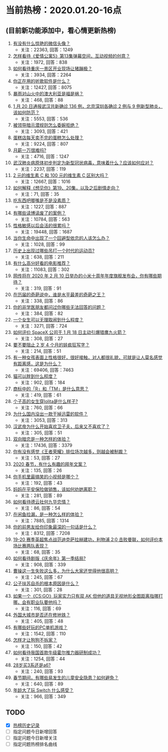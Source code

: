 # 当前热榜：2020.01.20-16点
## (目前新功能添加中，看心情更新热榜)
1. [有没有什么惊艳的微信头像？](https://www.zhihu.com/question/335825565)
    * 关注：22363, 回答：1249
2. [怎样看待《爱情公寓5》第13集弹幕空间，互动视频的创意？](https://www.zhihu.com/question/366892351)
    * 关注：1972, 回答：838
3. [如何看待重庆一景区开业现场让猪蹦极？](https://www.zhihu.com/question/366933162)
    * 关注：3934, 回答：2264
4. [你正在用的听歌软件是什么？](https://www.zhihu.com/question/357332924)
    * 关注：12427, 回答：8075
5. [暴雨对山火中的澳大利亚是福是祸？](https://www.zhihu.com/question/366896373)
    * 关注：468, 回答：88
6. [1 月 20 日通报武汉共新确诊 136 例，北京深圳各确诊 2 例与 9 例新型肺炎，该如何防范？](https://www.zhihu.com/question/367106937)
    * 关注：5553, 回答：536
7. [被领导暗示潜规则怎么委婉拒绝？](https://www.zhihu.com/question/267597532)
    * 关注：3093, 回答：421
8. [蛋糕店每天卖不完的蛋糕怎么处理？](https://www.zhihu.com/question/21155549)
    * 关注：9224, 回答：807
9. [月薪一万很难吗?](https://www.zhihu.com/question/350026457)
    * 关注：4716, 回答：1247
10. [武汉肺炎病原体初步判定为新型冠状病毒，意味着什么？应该如何应对？](https://www.zhihu.com/question/365412930)
    * 关注：2237, 回答：119
11. [2 元的维生素 C 和 100 元的维生素 C 区别大吗？](https://www.zhihu.com/question/28261881)
    * 关注：12667, 回答：1016
12. [如何解释《想见你》第19、20集，以及之后剧情走向？](https://www.zhihu.com/question/367094959)
    * 关注：71, 回答：35
13. [吃东西吧唧嘴是不是没素质？](https://www.zhihu.com/question/358712732)
    * 关注：1227, 回答：887
14. [有哪些读博读废了的案例？](https://www.zhihu.com/question/281702832)
    * 关注：10784, 回答：563
15. [性格敏感以后会活的很累吗？](https://www.zhihu.com/question/302844894)
    * 关注：19448, 回答：1687
16. [当你生命中出现了一个回避型依恋的人该怎么办？](https://www.zhihu.com/question/351192709)
    * 关注：1028, 回答：99
17. [历史上出现过哪些吊打一个时代的运动员?](https://www.zhihu.com/question/365600125)
    * 关注：638, 回答：211
18. [有什么高分好看的电影推荐？](https://www.zhihu.com/question/342727398)
    * 关注：11083, 回答：302
19. [网传将在 2020 年 2 月 10 日举办的小米十周年年度旗舰发布会，你有哪些期待？](https://www.zhihu.com/question/367123344)
    * 关注：319, 回答：91
20. [在历届的奇葩说中，谁是水平最差的奇葩之王？](https://www.zhihu.com/question/359996201)
    * 关注：338, 回答：86
21. [你的非学医朋友都问过你哪些无法回答的问题？](https://www.zhihu.com/question/366289454)
    * 关注：384, 回答：82
22. [一个女生可以无理取闹到什么程度？](https://www.zhihu.com/question/64704362)
    * 关注：3271, 回答：724
23. [如何评价 SpaceX 公司于 1 月 18 日主动引爆猎鹰九火箭？](https://www.zhihu.com/question/366133988)
    * 关注：308, 回答：27
24. [要不要阻止 2 岁 4 个月的娃疯狂写字？](https://www.zhihu.com/question/366659306)
    * 关注：214, 回答：51
25. [有一种女孩表面上性格很好，很好接触，对人都很礼貌，可就是让人莫名感觉有距离感，这是为什么？](https://www.zhihu.com/question/269874492)
    * 关注：69406, 回答：7463
26. [猫可以胖到什么程度？](https://www.zhihu.com/question/38173744)
    * 关注：902, 回答：184
27. [商标中的「R」和「TM」是什么意思？](https://www.zhihu.com/question/21281008)
    * 关注：419, 回答：61
28. [个子高的女生穿lolita是什么样子?](https://www.zhihu.com/question/332510604)
    * 关注：760, 回答：66
29. [为什么国内没出一款干掉迅雷的软件？](https://www.zhihu.com/question/322253369)
    * 关注：3053, 回答：313
30. [汉武帝为什么开始喜欢卫子夫，后来又不喜欢了？](https://www.zhihu.com/question/29099965)
    * 关注：305, 回答：51
31. [双向暗恋是一种怎样的体验？](https://www.zhihu.com/question/31147867)
    * 关注：17436, 回答：3379
32. [你有没有感觉《王者荣耀》排位场次越多，则越会被制裁？](https://www.zhihu.com/question/367126213)
    * 关注：53, 回答：27
33. [2020 春节，有什么有趣的拜年文案？](https://www.zhihu.com/question/366231834)
    * 关注：135, 回答：26
34. [你手机里最搞笑的小视频是哪个？](https://www.zhihu.com/question/266308876)
    * 关注：192, 回答：43
35. [妈妈在平安保险做销售，该如何劝她离职？](https://www.zhihu.com/question/366197062)
    * 关注：281, 回答：89
36. [如何看待德云社何九华恋情？](https://www.zhihu.com/question/366988167)
    * 关注：86, 回答：54
37. [在闲鱼捡漏，是一种怎么样的体验？](https://www.zhihu.com/question/310269740)
    * 关注：7885, 回答：1314
38. [你的前男友给你印象最深的一句话是什么？](https://www.zhihu.com/question/360713210)
    * 关注：8312, 回答：7208
39. [19-20 赛季英超焦点战范迪克萨拉赫建功，利物浦 2:0 击败曼联，如何评价本场比赛两队表现？](https://www.zhihu.com/question/367102442)
    * 关注：68, 回答：35
40. [如何看待剧版《庆余年》第一季结局?](https://www.zhihu.com/question/361953414)
    * 关注：908, 回答：339
41. [曹操这一生失败这么多，为什么大家还觉得他很高明？](https://www.zhihu.com/question/365225288)
    * 关注：245, 回答：67
42. [公子扶苏自杀的根本原因是什么？](https://www.zhihu.com/question/293613162)
    * 关注：301, 回答：28
43. [如果一个《CS:GO》玩家实力只有双 AK 但他的道具无视地形全图距离指哪打哪，会有职业队要他吗？](https://www.zhihu.com/question/363621080)
    * 关注：116, 回答：69
44. [外国大城市是否还在修地铁？](https://www.zhihu.com/question/357323213)
    * 关注：405, 回答：48
45. [有哪些好玩的PC单机游戏？](https://www.zhihu.com/question/338577321)
    * 关注：1542, 回答：110
46. [怎样才让狗狗不拆家？](https://www.zhihu.com/question/363743955)
    * 关注：150, 回答：42
47. [如何看待我国首款牛级霍尔推力器研制成功？](https://www.zhihu.com/question/366793777)
    * 关注：1254, 回答：44
48. [28岁买3系还是a6?](https://www.zhihu.com/question/362495766)
    * 关注：240, 回答：93
49. [春节期间，有哪些易发生的儿童安全隐患？如何避免？](https://www.zhihu.com/question/39914703)
    * 关注：640, 回答：89
50. [年龄大了玩 Switch 什么感受？](https://www.zhihu.com/question/286061729)
    * 关注：966, 回答：349
## TODO
* [x] [热榜历史记录](hot_history/AllHot.md)
* [ ] 指定问题今日新增回答
* [ ] 指定问题今日新增关注
* [ ] 指定问题热榜排名曲线
